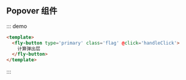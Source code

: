 <script>
const popover = require('../../../src/components/popover/src/popover.js')
module.exports = {
  data(){
    return {

    }
  },
  methods:{
    handleClick(event){
      console.log('event',event)
    }
  },
  mounted(){
    document.body.addEventListener('click',(e)=>{
      console.log('body',e)
    })
    const div = document.createElement('div')
    div.innerHTML = `<div id='test' style='
      z-index: 1;
      width: 100px;
      padding:0px;
      height: 40px;
      background: #fafafa;
      line-height: 20px;
      padding: 10px;
      border-bottom:2px solid #000;
      box-sizing: border-box;'>
        test
    </div>`
    document.body.appendChild(div)
  }
}
</script>

## Popover 组件

::: demo

```html
<template>
  <fly-button type='primary' class='flag' @click='handleClick'>
    计算弹出层
  </fly-button>
</template>

```
:::